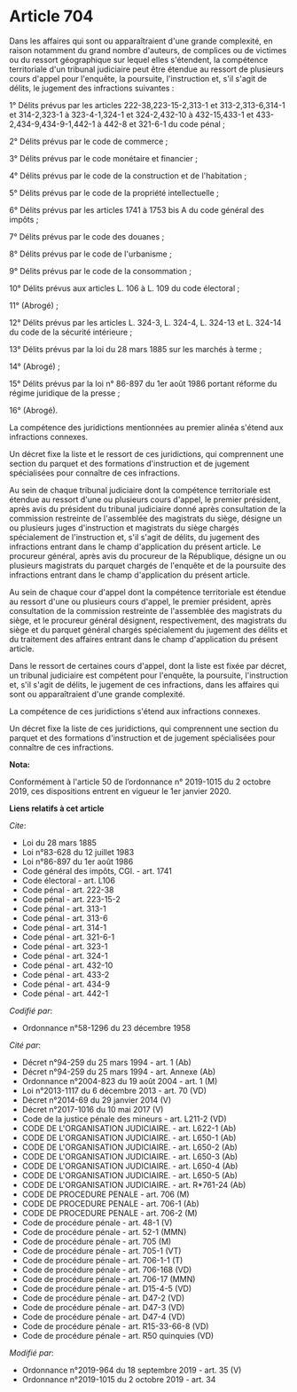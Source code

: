 # Article 704

Dans les affaires qui sont ou apparaîtraient d'une grande complexité, en raison notamment du grand nombre d'auteurs, de
complices ou de victimes ou du ressort géographique sur lequel elles s'étendent, la compétence territoriale d'un tribunal
judiciaire peut être étendue au ressort de plusieurs cours d'appel pour l'enquête, la poursuite, l'instruction et, s'il
s'agit de délits, le jugement des infractions suivantes :

1° Délits prévus par les articles 222-38,223-15-2,313-1 et 313-2,313-6,314-1 et 314-2,323-1 à 323-4-1,324-1 et 324-2,432-10 à
432-15,433-1 et 433-2,434-9,434-9-1,442-1 à 442-8 et 321-6-1 du code pénal ;

2° Délits prévus par le code de commerce ;

3° Délits prévus par le code monétaire et financier ;

4° Délits prévus par le code de la construction et de l'habitation ;

5° Délits prévus par le code de la propriété intellectuelle ;

6° Délits prévus par les articles 1741 à 1753 bis A du code général des impôts ;

7° Délits prévus par le code des douanes ;

8° Délits prévus par le code de l'urbanisme ;

9° Délits prévus par le code de la consommation ;

10° Délits prévus aux articles L. 106 à L. 109 du code électoral ;

11° (Abrogé) ;

12° Délits prévus par les articles L. 324-3, L. 324-4, L. 324-13 et L. 324-14 du code de la sécurité intérieure ;

13° Délits prévus par la loi du 28 mars 1885 sur les marchés à terme ;

14° (Abrogé) ;

15° Délits prévus par la loi n° 86-897 du 1er août 1986 portant réforme du régime juridique de la presse ;

16° (Abrogé).

La compétence des juridictions mentionnées au premier alinéa s'étend aux infractions connexes.

Un décret fixe la liste et le ressort de ces juridictions, qui comprennent une section du parquet et des formations
d'instruction et de jugement spécialisées pour connaître de ces infractions.

Au sein de chaque tribunal judiciaire dont la compétence territoriale est étendue au ressort d'une ou plusieurs cours
d'appel, le premier président, après avis du président du tribunal judiciaire donné après consultation de la commission
restreinte de l'assemblée des magistrats du siège, désigne un ou plusieurs juges d'instruction et magistrats du siège chargés
spécialement de l'instruction et, s'il s'agit de délits, du jugement des infractions entrant dans le champ d'application du
présent article. Le procureur général, après avis du procureur de la République, désigne un ou plusieurs magistrats du
parquet chargés de l'enquête et de la poursuite des infractions entrant dans le champ d'application du présent article.

Au sein de chaque cour d'appel dont la compétence territoriale est étendue au ressort d'une ou plusieurs cours d'appel, le
premier président, après consultation de la commission restreinte de l'assemblée des magistrats du siège, et le procureur
général désignent, respectivement, des magistrats du siège et du parquet général chargés spécialement du jugement des délits
et du traitement des affaires entrant dans le champ d'application du présent article.

Dans le ressort de certaines cours d'appel, dont la liste est fixée par décret, un tribunal judiciaire est compétent pour
l'enquête, la poursuite, l'instruction et, s'il s'agit de délits, le jugement de ces infractions, dans les affaires qui sont
ou apparaîtraient d'une grande complexité.

La compétence de ces juridictions s'étend aux infractions connexes.

Un décret fixe la liste de ces juridictions, qui comprennent une section du parquet et des formations d'instruction et de
jugement spécialisées pour connaître de ces infractions.

**Nota:**

Conformément à l'article 50 de l’ordonnance n° 2019-1015 du 2 octobre 2019, ces dispositions entrent en vigueur le 1er
janvier 2020.

**Liens relatifs à cet article**

_Cite_:

  - Loi du 28 mars 1885
  - Loi n°83-628 du 12 juillet 1983
  - Loi n°86-897 du 1er août 1986
  - Code général des impôts, CGI. - art. 1741
  - Code électoral - art. L106
  - Code pénal - art. 222-38
  - Code pénal - art. 223-15-2
  - Code pénal - art. 313-1
  - Code pénal - art. 313-6
  - Code pénal - art. 314-1
  - Code pénal - art. 321-6-1
  - Code pénal - art. 323-1
  - Code pénal - art. 324-1
  - Code pénal - art. 432-10
  - Code pénal - art. 433-2
  - Code pénal - art. 434-9
  - Code pénal - art. 442-1

_Codifié par_:

  - Ordonnance n°58-1296 du 23 décembre 1958

_Cité par_:

  - Décret n°94-259 du 25 mars 1994 - art. 1 (Ab)
  - Décret n°94-259 du 25 mars 1994 - art. Annexe (Ab)
  - Ordonnance n°2004-823 du 19 août 2004 - art. 1 (M)
  - Loi n°2013-1117 du 6 décembre 2013 - art. 70 (VD)
  - Décret n°2014-69 du 29 janvier 2014 (V)
  - Décret n°2017-1016 du 10 mai 2017 (V)
  - Code de la justice pénale des mineurs - art. L211-2 (VD)
  - CODE DE L'ORGANISATION JUDICIAIRE. - art. L622-1 (Ab)
  - CODE DE L'ORGANISATION JUDICIAIRE. - art. L650-1 (Ab)
  - CODE DE L'ORGANISATION JUDICIAIRE. - art. L650-2 (Ab)
  - CODE DE L'ORGANISATION JUDICIAIRE. - art. L650-3 (Ab)
  - CODE DE L'ORGANISATION JUDICIAIRE. - art. L650-4 (Ab)
  - CODE DE L'ORGANISATION JUDICIAIRE. - art. L650-5 (Ab)
  - CODE DE L'ORGANISATION JUDICIAIRE. - art. R*761-24 (Ab)
  - CODE DE PROCEDURE PENALE - art. 706 (M)
  - CODE DE PROCEDURE PENALE - art. 706-1 (Ab)
  - CODE DE PROCEDURE PENALE - art. 706-2 (M)
  - Code de procédure pénale - art. 48-1 (V)
  - Code de procédure pénale - art. 52-1 (MMN)
  - Code de procédure pénale - art. 705 (M)
  - Code de procédure pénale - art. 705-1 (VT)
  - Code de procédure pénale - art. 706-1-1 (T)
  - Code de procédure pénale - art. 706-168 (VD)
  - Code de procédure pénale - art. 706-17 (MMN)
  - Code de procédure pénale - art. D15-4-5 (VD)
  - Code de procédure pénale - art. D47-2 (VD)
  - Code de procédure pénale - art. D47-3 (VD)
  - Code de procédure pénale - art. D47-4 (VD)
  - Code de procédure pénale - art. R15-33-66-8 (VD)
  - Code de procédure pénale - art. R50 quinquies (VD)

_Modifié par_:

  - Ordonnance n°2019-964 du 18 septembre 2019 - art. 35 (V)
  - Ordonnance n°2019-1015 du 2 octobre 2019 - art. 34
